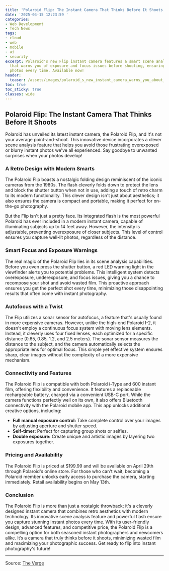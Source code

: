```yaml
---
title: 'Polaroid Flip: The Instant Camera That Thinks Before It Shoots'
date: '2025-04-15 12:23:59 '
categories:
- Web Development
- Tech News
tags:
- cloud
- web
- mobile
- ai
- security
excerpt: Polaroid's new Flip instant camera features a smart scene analysis system
  that warns you of exposure and focus issues before shooting, ensuring perfect instant
  photos every time. Available now!
header:
  teaser: /assets/images/polaroid_s_new_instant_camera_warns_you_about_expo_20250415122359.jpg
toc: true
toc_sticky: true
classes: wide
---
```


## Polaroid Flip: The Instant Camera That Thinks Before It Shoots

Polaroid has unveiled its latest instant camera, the Polaroid Flip, and it's not your average point-and-shoot.  This innovative device incorporates a clever scene analysis feature that helps you avoid those frustrating overexposed or blurry instant photos we've all experienced.  Say goodbye to unwanted surprises when your photos develop!

### A Retro Design with Modern Smarts

The Polaroid Flip boasts a nostalgic folding design reminiscent of the iconic cameras from the 1980s.  The flash cleverly folds down to protect the lens and block the shutter button when not in use, adding a touch of retro charm to its modern functionality.  This clever design isn't just about aesthetics; it also ensures the camera is compact and portable, making it perfect for on-the-go photography.

But the Flip isn't just a pretty face.  Its integrated flash is the most powerful Polaroid has ever included in a modern instant camera, capable of illuminating subjects up to 14 feet away.  However, the intensity is adjustable, preventing overexposure of closer subjects.  This level of control ensures you capture well-lit photos, regardless of the distance.

### Smart Focus and Exposure Warnings

The real magic of the Polaroid Flip lies in its scene analysis capabilities.  Before you even press the shutter button, a red LED warning light in the viewfinder alerts you to potential problems.  This intelligent system detects overexposure, underexposure, and focus issues, giving you a chance to recompose your shot and avoid wasted film.  This proactive approach ensures you get the perfect shot every time, minimizing those disappointing results that often come with instant photography.

### Autofocus with a Twist

The Flip utilizes a sonar sensor for autofocus, a feature that's usually found in more expensive cameras.  However, unlike the high-end Polaroid I-2, it doesn't employ a continuous focus system with moving lens elements.  Instead, it cleverly uses four fixed lenses, each optimized for a specific distance (0.65, 0.85, 1.2, and 2.5 meters).  The sonar sensor measures the distance to the subject, and the camera automatically selects the appropriate lens for optimal focus.  This simple yet effective system ensures sharp, clear images without the complexity of a more expensive mechanism.

###  Connectivity and Features

The Polaroid Flip is compatible with both Polaroid i-Type and 600 instant film, offering flexibility and convenience.  It features a replaceable rechargeable battery, charged via a convenient USB-C port.  While the camera functions perfectly well on its own, it also offers Bluetooth connectivity with the Polaroid mobile app.  This app unlocks additional creative options, including:

*   **Full manual exposure control:** Take complete control over your images by adjusting aperture and shutter speed.
*   **Self-timer:** Perfect for capturing group shots or selfies.
*   **Double exposure:** Create unique and artistic images by layering two exposures together.

### Pricing and Availability

The Polaroid Flip is priced at $199.99 and will be available on April 29th through Polaroid's online store.  For those who can't wait, becoming a Polaroid member unlocks early access to purchase the camera, starting immediately.  Retail availability begins on May 13th.

### Conclusion

The Polaroid Flip is more than just a nostalgic throwback; it's a cleverly designed instant camera that combines retro aesthetics with modern technology.  Its innovative scene analysis feature and powerful flash ensure you capture stunning instant photos every time.  With its user-friendly design, advanced features, and competitive price, the Polaroid Flip is a compelling option for both seasoned instant photographers and newcomers alike.  It’s a camera that truly thinks before it shoots, minimizing wasted film and maximizing your photographic success.  Get ready to flip into instant photography's future!

---

Source: [The Verge](https://www.theverge.com/news/648398/polaroid-flip-instant-camera-sonar-auto-focus-multi-lens)